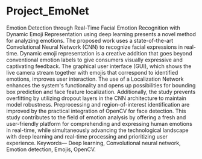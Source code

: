 # Project_EmoNet
Emotion Detection through Real-Time Facial Emotion Recognition with Dynamic Emoji Representation using deep learning presents a novel method for analyzing emotions. The proposed work uses a state-of-the-art Convolutional Neural Network (CNN) to recognize facial expressions in real-time. Dynamic emoji representation is a creative addition that goes beyond conventional emotion labels to give consumers visually expressive and captivating feedback. The graphical user interface (GUI), which shows the live camera stream together with emojis that correspond to identified emotions, improves user interaction. The use of a Localization Network enhances the system's functionality and opens up possibilities for bounding box prediction and face feature localization. Additionally, the study prevents overfitting by utilizing dropout layers in the CNN architecture to maintain model robustness. Preprocessing and region-of-interest identification are improved by the practical integration of OpenCV for face detection. This study contributes to the field of emotion analysis by offering a fresh and user-friendly platform for comprehending and expressing human emotions in real-time, while simultaneously advancing the technological landscape with deep learning and real-time processing and prioritizing user experience.
Keywords— Deep learning, Convolutional neural network, Emotion detection, Emojis, OpenCV.
